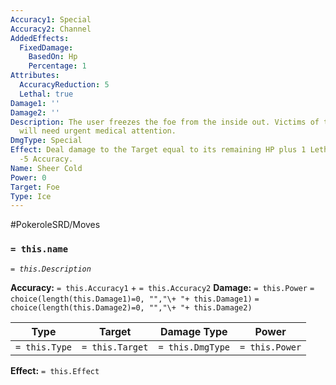 ```yaml
---
Accuracy1: Special
Accuracy2: Channel
AddedEffects:
  FixedDamage:
    BasedOn: Hp
    Percentage: 1
Attributes:
  AccuracyReduction: 5
  Lethal: true
Damage1: ''
Damage2: ''
Description: The user freezes the foe from the inside out. Victims of this attack
  will need urgent medical attention.
DmgType: Special
Effect: Deal damage to the Target equal to its remaining HP plus 1 Lethal Damage.
  -5 Accuracy.
Name: Sheer Cold
Power: 0
Target: Foe
Type: Ice
---
```


#PokeroleSRD/Moves

### `= this.name` 
*`= this.Description`*

**Accuracy:** `= this.Accuracy1` + `= this.Accuracy2`
**Damage:** `= this.Power` `= choice(length(this.Damage1)=0, "","\+ "+ this.Damage1)` `= choice(length(this.Damage2)=0, "","\+ "+ this.Damage2)`

| Type          | Target          | Damage Type          | Power          |
| ------------- | --------------- | ---------------- | -------------- |
| `= this.Type` | `= this.Target` | `= this.DmgType` | `= this.Power` | 

**Effect:** `= this.Effect`